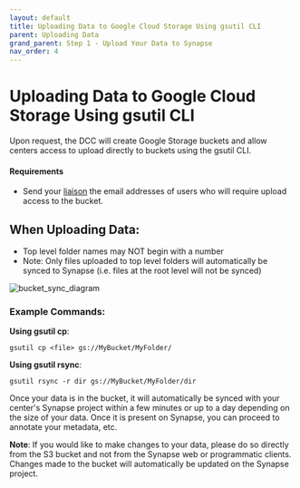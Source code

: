 ```yaml
---
layout: default
title: Uploading Data to Google Cloud Storage Using gsutil CLI
parent: Uploading Data
grand_parent: Step 1 - Upload Your Data to Synapse 
nav_order: 4
---
```


# Uploading Data to Google Cloud Storage Using gsutil CLI
Upon request, the DCC will create Google Storage buckets and allow centers access to upload directly to buckets using the gsutil CLI. 

#### Requirements
- Send your [liaison](dcc-liaison) the email addresses of users who will require upload access to the bucket.

## When Uploading Data:
- Top level folder names may NOT begin with a number
- Note: Only files uploaded to top level folders will automatically be synced to Synapse (i.e. files at the root level will not be synced)

![bucket_sync_diagram](https://user-images.githubusercontent.com/63608514/93384723-1433d200-f81a-11ea-9370-99866c5d00cb.jpeg)

### Example Commands: 

**Using gsutil cp**:

`gsutil cp <file> gs://MyBucket/MyFolder/`

**Using gsutil rsync**:

`gsutil rsync -r dir gs://MyBucket/MyFolder/dir`

Once your data is in the bucket, it will automatically be synced with your center's Synapse project within a few minutes or up to a day depending on the size of your data. Once it is present on Synapse, you can proceed to annotate your metadata, etc. 

**Note**: If you would like to make changes to your data, please do so directly from the S3 bucket and not from the Synapse web or programmatic clients. Changes made to the bucket will automatically be updated on the Synapse project. 


